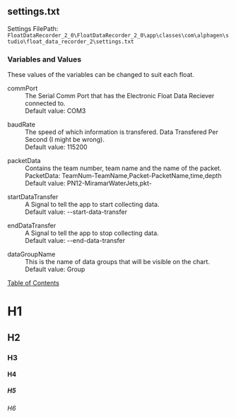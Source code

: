 
## settings.txt
Settings FilePath: `FloatDataRecorder_2_0\FloatDataRecorder_2_0\app\classes\com\alphagen\studio\float_data_recorder_2\settings.txt`

### Variables and Values

These values of the variables can be changed to suit each float.

<dl><dt>commPort</dt>
  <dd>The Serial Comm Port that has the Electronic Float Data Reciever connected to.
    <br>Default value: COM3</dd>
</dl>
<dl><dt>baudRate</dt>
  <dd>The speed of which information is transfered. Data Transfered Per Second (I might be wrong).
    <br>Default value: 115200</dd>
</dl>
<dl><dt>packetData</dt>
  <dd>Contains the team number, team name and the name of the packet.
    <br>PacketData: TeamNum-TeamName,Packet-PacketName,time,depth
    <br>Default value: PN12-MiramarWaterJets,pkt-</dd>
</dl>
<dl><dt>startDataTransfer</dt>
  <dd>A Signal to tell the app to start collecting data.
    <br>Default value: --start-data-transfer</dd>
</dl>
<dl><dt>endDataTransfer</dt>
  <dd>A Signal to tell the app to stop collecting data.
    <br>Default value: --end-data-transfer</dd>
</dl>
<dl><dt>dataGroupName</dt>
  <dd>This is the name of data groups that will be visible on the chart.
    <br>Default value: Group</dd>
</dl>

[Table of Contents](README.md)

# H1
## H2
### H3
#### H4
##### H5
###### H6
